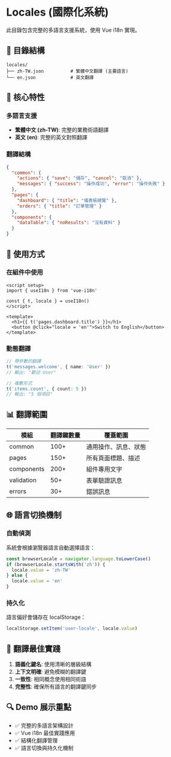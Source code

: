 # Locales (國際化系統)

此目錄包含完整的多語言支援系統，使用 Vue i18n 實現。

## 📁 目錄結構

```
locales/
├── zh-TW.json          # 繁體中文翻譯 (主要語言)
└── en.json             # 英文翻譯
```

## 🎯 核心特性

### 多語言支援
- **繁體中文 (zh-TW)**: 完整的業務術語翻譯
- **英文 (en)**: 完整的英文對照翻譯

### 翻譯結構
```json
{
  "common": {
    "actions": { "save": "儲存", "cancel": "取消" },
    "messages": { "success": "操作成功", "error": "操作失敗" }
  },
  "pages": {
    "dashboard": { "title": "儀表板總覽" },
    "orders": { "title": "訂單管理" }
  },
  "components": {
    "dataTable": { "noResults": "沒有資料" }
  }
}
```

## 🔧 使用方式

### 在組件中使用
```vue
<script setup>
import { useI18n } from 'vue-i18n'

const { t, locale } = useI18n()
</script>

<template>
  <h1>{{ t('pages.dashboard.title') }}</h1>
  <button @click="locale = 'en'">Switch to English</button>
</template>
```

### 動態翻譯
```typescript
// 帶參數的翻譯
t('messages.welcome', { name: 'User' })
// 輸出: "歡迎 User"

// 複數形式
t('items.count', { count: 5 })
// 輸出: "5 個項目"
```

## 📊 翻譯範圍

| 模組 | 翻譯鍵數量 | 覆蓋範圍 |
|------|-----------|---------|
| common | 100+ | 通用操作、訊息、狀態 |
| pages | 150+ | 所有頁面標題、描述 |
| components | 200+ | 組件專用文字 |
| validation | 50+ | 表單驗證訊息 |
| errors | 30+ | 錯誤訊息 |

## 🌐 語言切換機制

### 自動偵測
系統會根據瀏覽器語言自動選擇語言：
```typescript
const browserLocale = navigator.language.toLowerCase()
if (browserLocale.startsWith('zh')) {
  locale.value = 'zh-TW'
} else {
  locale.value = 'en'
}
```

### 持久化
語言偏好會儲存在 localStorage：
```typescript
localStorage.setItem('user-locale', locale.value)
```

## 🎨 翻譯最佳實踐

1. **語義化鍵名**: 使用清晰的層級結構
2. **上下文明確**: 避免模糊的翻譯鍵
3. **一致性**: 相同概念使用相同術語
4. **完整性**: 確保所有語言的翻譯鍵同步

## 🔍 Demo 展示重點

- ✅ 完整的多語言架構設計
- ✅ Vue i18n 最佳實踐應用
- ✅ 結構化翻譯管理
- ✅ 語言切換與持久化機制
